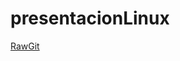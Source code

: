 # presentacionLinux

[RawGit](https://rawcdn.githack.com/odce1206/presentacionLinux/5bb3ee29aaa58da6e9dc0f659b63756c9d983253/slides.html)
